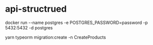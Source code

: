 # api-structrued

docker run --name postgres -e POSTGRES_PASSWORD=password -p 5432:5432 -d postgres




yarn typeorm migration:create -n CreateProducts
